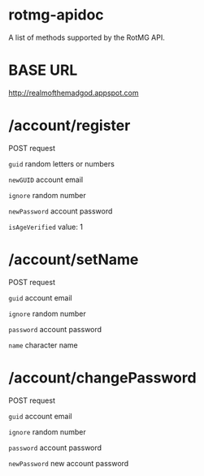 rotmg-apidoc
============

A list of methods supported by the RotMG API.



BASE URL
===
http://realmofthemadgod.appspot.com



/account/register
===
POST request

`guid` random letters or numbers

`newGUID` account email

`ignore` random number

`newPassword` account password

`isAgeVerified` value: 1


/account/setName
===
POST request

`guid` account email

`ignore` random number

`password` account password

`name` character name


/account/changePassword
===
POST request

`guid` account email

`ignore` random number

`password` account password

`newPassword` new account password
